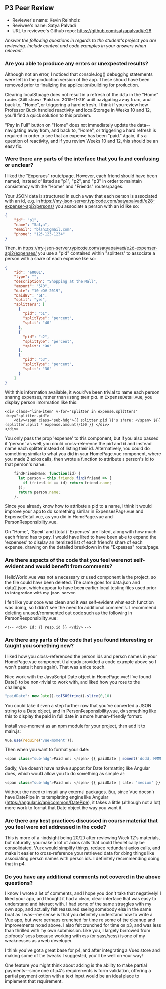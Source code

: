 ## P3 Peer Review

+ Reviewer's name: Kevin Reinholz
+ Reviwee's name: Satya Palvadi
+ URL to reviewee's Github repo: <https://github.com/satyapalvadi/e28>

*Answer the following questions in regards to the student's project you are reviewing. Include context and code examples in your answers when relevant.*


### Are you able to produce any errors or unexpected results?

Although not an error, I noticed that console.log() debugging statements were left in the production version of the app. These should have been removed prior to finalizing the application/building for production.

Clearing localStorage does not result in a refresh of the data in the "Home" route. (Still shows 'Paid on: 2019-11-29' until navigating away from, and back to, "Home", or triggering a hard refresh. I think if you review how Professor Buck handled reactivity and localStorage in Weeks 10 and 12, you'll find a quick solution to this problem.

"Pay In Full" button on "Home" does not immediately update the data--navigating away from, and back to, "Home", or triggering a hard refresh is required in order to see that an expense has been "paid." Again, it's a question of reactivity, and if you review Weeks 10 and 12, this should be an easy fix.

### Were there any parts of the interface that you found confusing or unclear?

I liked the "Expenses" route/page. However, each friend should have been named, instead of listed as "p1", "p2", and "p3" in order to maintain consistency with the "Home" and "Friends" routes/pages.

Your JSON data is structured in such a way that each person is associated with an id, e.g. in <https://my-json-server.typicode.com/satyapalvadi/e28-expenser-api2/persons/> you associate a person with an id like so:

```json
{
    "id": "p1",
    "name": "Satya",
    "email": "blah1@gmail.com",
    "phone": "123-123-1234"
}
```
Then, in <https://my-json-server.typicode.com/satyapalvadi/e28-expenser-api2/expenses/> you use a "pid" contained within "splitters" to associate a person with a share of each expense like so:

```json
{
    "id": "e0001",
    "type": "",
    "description": "Shopping at the Mall",
    "amount": "570",
    "date": "10-NOV-2019",
    "paidBy": "p1",
    "split": "yes",
    "splitters": [
      {
        "pid": "p1",
        "splitType": "percent",
        "split": "40"
      },
      {
        "pid": "p2",
        "splitType": "percent",
        "split": "30"
      },
      {
        "pid": "p3",
        "splitType": "percent",
        "split": "30"
      }
    ]
}
```
With this information available, it would've been trivial to name each person sharing expenses, rather than listing their pid. In ExpenseDetail.vue, you display person information like this:

```vue
<div class="line-item" v-for="splitter in expense.splitters" :key="splitter.pid">
    <div><span class="sub-hdg">{{ splitter.pid }}'s share: </span> ${{ (splitter.split * expense.amount)/100 }} </div>
</div>
```
You only pass the prop 'expense' to this component, but if you also passed it 'person' as well, you could cross-reference the pid and id and instead name each splitter instead of listing their id. Alternatively, you could do something similar to what you did in your HomePage.vue component, where you made 2 axios calls, then wrote a function to attribute a person's id to that person's name:

```js
    findFriendName: function(id) {
      let person = this.friends.find(friend => {
        if (friend.id == id) return friend.name;
      });
      return person.name;
    },
```
Since you already know how to attribute a pid to a name, I think it would improve your app to do something similar in ExpensesPage.vue and ExpenseDetail.vue, as you did in HomePage.vue and PersonResponsibility.vue.

On "Home", 'Spent' and (total) 'Expenses' are listed, along with how much each friend has to pay. I would have liked to have been able to expand the 'expenses' to display an itemized list of each friend's share of each expense, drawing on the detailed breakdown in the "Expenses" route/page.

### Are there aspects of the code that you feel were not self-evident and would benefit from comments?

HelloWorld.vue was not a necessary or used component in the project, so the file could have been deleted. The same goes for data.json and data2.json, which appear to have been earlier local testing files used prior to integration with my-json-server.

I felt like your code was clean and it was self-evident what each function was doing, so I didn't see the need for additional comments. I recommend deleting unused/commented out code such as the following in PersonResponsibility.vue:

```vue
<!-- <div> Id: {{ resp.id }} </div> -->
```

### Are there any parts of the code that you found interesting or taught you something new?

I liked how you cross-referenced the person ids and person names in your HomePage.vue component (I already provided a code example above so I won't paste it here again). That was a nice touch.

Nice work with the JavaScript Date object in HomePage.vue! I've found Date() to be non-trivial to work with, and liked how you rose to the challenge:

```js
"paidDate": new Date().toISOString().slice(0,10)
```
You could take it even a step further now that you've converted a JSON string to a Date object, and in PersonResponsibility.vue, do something like this to display the paid in full date in a more human-friendly format:

Install vue-moment as an npm module for your project, then add it to main.js:

```js
Vue.use(require('vue-moment'));
```

Then when you want to format your date:

```js
<span class="sub-hdg">Paid on: </span> {{ paidDate | moment('dddd, MMMM Do, YYYY, h:mm a') }}
```
Sadly, Vue doesn't have native support for Date formatting like Angular does, which would allow you to do something as simple as:

```ts
<span class="sub-hdg">Paid on: </span> {{ paidDate | date: 'medium' }}
```
Without the need to install any external packages. But, since Vue doesn't have DatePipe in its templating engine like Angular (<https://angular.io/api/common/DatePipe>), it takes a little (although not a lot) more work to format that Date object the way you want it.

### Are there any best practices discussed in course material that you feel were not addressed in the code?

This is more of a hindsight being 20/20 after reviewing Week 12's materials, but naturally, you make a lot of axios calls that could theoretically be consolidated. Vuex would simplify things, reduce redundant axios calls, and make it easier to cross-reference your retrieved data for doing things like associating person names with person ids. I definitely recommending doing that in p4.

### Do you have any additional comments not covered in the above questions?

I know I wrote a lot of comments, and I hope you don't take that negatively! I liked your app, and thought it had a clean, clear interface that was easy to understand and interact with. I had some of the same struggles with my own app, and actually felt reassured seeing somebody else in the same boat as I was--my sense is that you definitely understand how to write a Vue app, but were perhaps crunched for time re some of the cleanup and improvements noted above. I also felt crunched for time on p3, and was less than thrilled with my own submission. Like you, I largely borrowed from zipfoods' scss because working with css (or sass/scss) is one of my weaknesses as a web developer.

I think you've got a great base for p4, and after integrating a Vuex store and making some of the tweaks I suggested, you'll be well on your way!

One feature you might think about adding is the ability to make partial payments--since one of p4's requirements is form validation, offering a partial payment option with a text input would be an ideal place to implement that requirement.